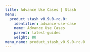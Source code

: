 ```yaml
---
title: Advance Use Cases | Stash
menu:
  product_stash_v0.9.0-rc.0:
    identifier: advance-use-case
    name: Advance Use Cases
    parent: latest-guides
    weight: 80
menu_name: product_stash_v0.9.0-rc.0
---
```

